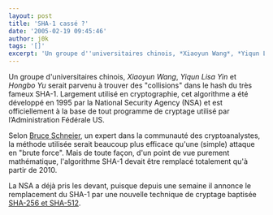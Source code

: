 ```yaml
---
layout: post
title: 'SHA-1 cassé ?'
date: '2005-02-19 09:45:46'
author: j0k
tags: '[]'
excerpt: 'Un groupe d''universitaires chinois, *Xiaoyun Wang*, *Yiqun Lisa Yin* et *Hongbo Yu* serait parvenu à trouver des "collisions" dans le hash du très fameux SHA-1.    Largement utilisé en cryptographie, cet algorithme a été développé en 1995 par la National Security Agency (NSA) et est officiellement à la base de tout programme de cryptage utilisé par l’Administration      ...'
---
```


Un groupe d'universitaires chinois, *Xiaoyun Wang*, *Yiqun Lisa Yin* et *Hongbo Yu* serait parvenu à trouver des "collisions" dans le hash du très fameux SHA-1.    Largement utilisé en cryptographie, cet algorithme a été développé en 1995 par la National Security Agency (NSA) et est officiellement à la base de tout programme de cryptage utilisé par l’Administration Fédérale US.

Selon [Bruce Schneier](http://www.schneier.com/blog/archives/2005/02/sha1_broken.html), un expert dans la communauté des cryptoanalystes, la méthode utilisée serait beaucoup plus efficace qu'une (simple) attaque en "brute force".   Mais de toute façon, d'un point de vue purement mathématique, l'algorithme SHA-1 devait être remplacé totalement qu'à partir de 2010.

La NSA a déjà pris les devant, puisque depuis une semaine il annonce le remplacement du SHA-1 par une nouvelle technique de cryptage baptisée [SHA-256 et SHA-512](http://www.fcw.com/fcw/articles/2005/0207/web-hash-02-07-05.asp).
